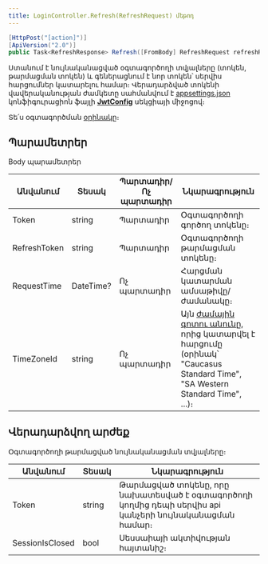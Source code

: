 ```yaml
---
title: LoginController.Refresh(RefreshRequest) մեթոդ
---
```


```c#
[HttpPost("[action]")]
[ApiVersion("2.0")]
public Task<RefreshResponse> Refresh([FromBody] RefreshRequest refreshRequest)
```

Ստանում է նույնականացված օգտագործողի տվյալները (տոկեն, թարմացման տոկեն) և գեներացնում է նոր տոկեն՝ սերվիս հարցումներ կատարելու համար։ Վերադարձված տոկենի վավերականության ժամկետը սահմանվում է [appsettings.json](../../project/appsettings_json.md) կոնֆիգուրացիոն ֆայլի [<b>JwtConfig</b>](../../project/appsettings_json.md#jwtconfig) սեկցիայի միջոցով։

Տե՛ս օգտագործման [օրինակը](https://www.postman.com/asya-01/armsoft/example/33237126-4082f95c-c601-4d8f-8c42-8d2dcdd39e8b)։

## Պարամետրեր

Body պարամետրեր

| Անվանում | Տեսակ | Պարտադիր/Ոչ պարտադիր | Նկարագրություն |
| --- | --- | --- | --- |
| Token | string | Պարտադիր | Օգտագործողի գործող տոկենը։ |
| RefreshToken | string | Պարտադիր | Օգտագործողի թարմացման տոկենը։ |
| RequestTime | DateTime? | Ոչ պարտադիր | Հարցման կատարման ամսաթիվը/ժամանակը։ |
| TimeZoneId | string | Ոչ պարտադիր | Այն [ժամային գոտու անունը](https://learn.microsoft.com/en-us/windows-hardware/manufacture/desktop/default-time-zones#time-zones), որից կատարվել է հարցումը (օրինակ՝ "Caucasus Standard Time", "SA Western Standard Time", ...)։ |

## Վերադարձվող արժեք

Օգտագործողի թարմացված նույնականացման տվյալները։

| Անվանում | Տեսակ | Նկարագրություն |
| --- | --- | --- |
| Token | string | Թարմացված տոկենը, որը նախատեսված է օգտագործողի կողմից դեպի սերվիս api կանչերի նույնականացման համար։ |
| SessionIsClosed | bool | Սեսսաիայի ակտիվության հայտանիշ։ |